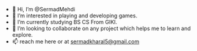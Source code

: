 - 👋 Hi, I’m @SermadMehdi
- 👀 I’m interested in playing and developing games.
- 🌱 I’m currently studying BS CS From GIKI.
- 💞️ I’m looking to collaborate on any project which helps me to learn and explore.
- 📫  reach me here or at sermadkharal5@gmail.com

<!---
SermadMehdi/SermadMehdi is a ✨ special ✨ repository because its `README.md` (this file) appears on your GitHub profile.
You can click the Preview link to take a look at your changes.
--->
